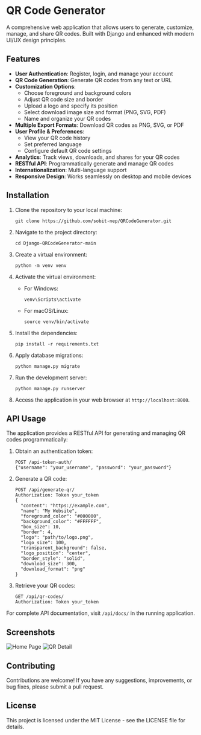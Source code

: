# QR Code Generator

A comprehensive web application that allows users to generate, customize, manage, and share QR codes. Built with Django and enhanced with modern UI/UX design principles.

## Features

- **User Authentication**: Register, login, and manage your account
- **QR Code Generation**: Generate QR codes from any text or URL
- **Customization Options**: 
  - Choose foreground and background colors
  - Adjust QR code size and border
  - Upload a logo and specify its position
  - Select download image size and format (PNG, SVG, PDF)
  - Name and organize your QR codes
- **Multiple Export Formats**: Download QR codes as PNG, SVG, or PDF
- **User Profile & Preferences**: 
  - View your QR code history
  - Set preferred language
  - Configure default QR code settings
- **Analytics**: Track views, downloads, and shares for your QR codes
- **RESTful API**: Programmatically generate and manage QR codes
- **Internationalization**: Multi-language support
- **Responsive Design**: Works seamlessly on desktop and mobile devices

## Installation

1. Clone the repository to your local machine:

   ```
   git clone https://github.com/sobit-nep/QRCodeGenerator.git
   ```

2. Navigate to the project directory:

   ```
   cd Django-QRCodeGenerator-main
   ```

3. Create a virtual environment:

   ```
   python -m venv venv
   ```

4. Activate the virtual environment:

   - For Windows:

     ```
     venv\Scripts\activate
     ```

   - For macOS/Linux:

     ```
     source venv/bin/activate
     ```

5. Install the dependencies:

   ```
   pip install -r requirements.txt
   ```

6. Apply database migrations:

   ```
   python manage.py migrate
   ```

7. Run the development server:

   ```
   python manage.py runserver
   ```

8. Access the application in your web browser at `http://localhost:8000`.

## API Usage

The application provides a RESTful API for generating and managing QR codes programmatically:

1. Obtain an authentication token:
   ```
   POST /api-token-auth/
   {"username": "your_username", "password": "your_password"}
   ```

2. Generate a QR code:
   ```
   POST /api/generate-qr/
   Authorization: Token your_token
   {
     "content": "https://example.com",
     "name": "My Website",
     "foreground_color": "#000000",
     "background_color": "#FFFFFF",
     "box_size": 10,
     "border": 4,
     "logo": "path/to/logo.png",
     "logo_size": 100,
     "transparent_background": false,
     "logo_position": "center",
     "border_style": "solid",
     "download_size": 300,
     "download_format": "png"
   }
   ```

3. Retrieve your QR codes:
   ```
   GET /api/qr-codes/
   Authorization: Token your_token
   ```

For complete API documentation, visit `/api/docs/` in the running application.

## Screenshots

![Home Page](https://github.com/sobit-nep/Django-QRCodeGenerator/assets/65544518/ca054874-11dd-4e2d-80f1-362acd0f1f6e)
![QR Detail](https://github.com/sobit-nep/Django-QRCodeGenerator/assets/65544518/ecd1e01d-4ff7-4bf0-85b9-b159cf456857)

## Contributing

Contributions are welcome! If you have any suggestions, improvements, or bug fixes, please submit a pull request.

## License

This project is licensed under the MIT License - see the LICENSE file for details.
